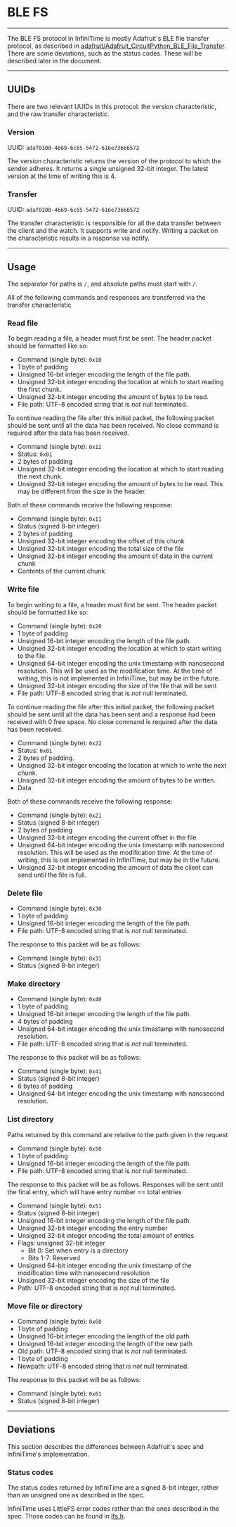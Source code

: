 # BLE FS

---

The BLE FS protocol in InfiniTime is mostly Adafruit's BLE file transfer protocol, as described in [adafruit/Adafruit_CircuitPython_BLE_File_Transfer](https://github.com/adafruit/Adafruit_CircuitPython_BLE_File_Transfer). There are some deviations, such as the status codes. These will be described later in the document.

---

## UUIDs

There are two relevant UUIDs in this protocol: the version characteristic, and the raw transfer characteristic.

### Version

UUID: `adaf0100-4669-6c65-5472-616e73666572`

The version characteristic returns the version of the protocol to which the sender adheres. It returns a single unsigned 32-bit integer. The latest version at the time of writing this is 4.

### Transfer

UUID: `adaf0200-4669-6c65-5472-616e73666572`

The transfer characteristic is responsible for all the data transfer between the client and the watch. It supports write and notify. Writing a packet on the characteristic results in a response via notify.

---

## Usage

The separator for paths is `/`, and absolute paths must start with `/`.

All of the following commands and responses are transferred via the transfer characteristic

### Read file

To begin reading a file, a header must first be sent. The header packet should be formatted like so:

- Command (single byte): `0x10`
- 1 byte of padding
- Unsigned 16-bit integer encoding the length of the file path.
- Unsigned 32-bit integer encoding the location at which to start reading the first chunk.
- Unsigned 32-bit integer encoding the amount of bytes to be read.
- File path: UTF-8 encoded string that is _not_ null terminated.

To continue reading the file after this initial packet, the following packet should be sent until all the data has been received. No close command is required after the data has been received.

- Command (single byte): `0x12`
- Status: `0x01`
- 2 bytes of padding
- Unsigned 32-bit integer encoding the location at which to start reading the next chunk.
- Unsigned 32-bit integer encoding the amount of bytes to be read. This may be different from the size in the header.

Both of these commands receive the following response:

- Command (single byte): `0x11`
- Status (signed 8-bit integer)
- 2 bytes of padding
- Unsigned 32-bit integer encoding the offset of this chunk
- Unsigned 32-bit integer encoding the total size of the file
- Unsigned 32-bit integer encoding the amount of data in the current chunk
- Contents of the current chunk

### Write file

To begin writing to a file, a header must first be sent. The header packet should be formatted like so:

- Command (single byte): `0x20`
- 1 byte of padding
- Unsigned 16-bit integer encoding the length of the file path.
- Unsigned 32-bit integer encoding the location at which to start writing to the file.
- Unsigned 64-bit integer encoding the unix timestamp with nanosecond resolution. This will be used as the modification time. At the time of writing, this is not implemented in InfiniTime, but may be in the future.
- Unsigned 32-bit integer encoding the size of the file that will be sent
- File path: UTF-8 encoded string that is _not_ null terminated.

To continue reading the file after this initial packet, the following packet should be sent until all the data has been sent and a response had been received with 0 free space. No close command is required after the data has been received.

- Command (single byte): `0x22`
- Status: `0x01`
- 2 bytes of padding.
- Unsigned 32-bit integer encoding the location at which to write the next chunk.
- Unsigned 32-bit integer encoding the amount of bytes to be written.
- Data

Both of these commands receive the following response:

- Command (single byte): `0x21`
- Status (signed 8-bit integer)
- 2 bytes of padding
- Unsigned 32-bit integer encoding the current offset in the file
- Unsigned 64-bit integer encoding the unix timestamp with nanosecond resolution. This will be used as the modification time. At the time of writing, this is not implemented in InfiniTime, but may be in the future.
- Unsigned 32-bit integer encoding the amount of data the client can send until the file is full.

### Delete file

- Command (single byte): `0x30`
- 1 byte of padding
- Unsigned 16-bit integer encoding the length of the file path.
- File path: UTF-8 encoded string that is _not_ null terminated.

The response to this packet will be as follows:

- Command (single byte): `0x31`
- Status (signed 8-bit integer)

### Make directory

- Command (single byte): `0x40`
- 1 byte of padding
- Unsigned 16-bit integer encoding the length of the file path.
- 4 bytes of padding
- Unsigned 64-bit integer encoding the unix timestamp with nanosecond resolution.
- File path: UTF-8 encoded string that is _not_ null terminated.

The response to this packet will be as follows:

- Command (single byte): `0x41`
- Status (signed 8-bit integer)
- 6 bytes of padding
- Unsigned 64-bit integer encoding the unix timestamp with nanosecond resolution.

### List directory

Paths returned by this command are relative to the path given in the request

- Command (single byte): `0x50`
- 1 byte of padding
- Unsigned 16-bit integer encoding the length of the file path.
- File path: UTF-8 encoded string that is _not_ null terminated.

The response to this packet will be as follows. Responses will be sent until the final entry, which will have entry number == total entries

- Command (single byte): `0x51`
- Status (signed 8-bit integer)
- Unsigned 16-bit integer encoding the length of the file path.
- Unsigned 32-bit integer encoding the entry number
- Unsigned 32-bit integer encoding the total amount of entries
- Flags: unsigned 32-bit integer
  - Bit 0: Set when entry is a directory
  - Bits 1-7: Reserved
- Unsigned 64-bit integer encoding the unix timestamp of the modification time with nanosecond resolution
- Unsigned 32-bit integer encoding the size of the file
- Path: UTF-8 encoded string that is _not_ null terminated.

### Move file or directory

- Command (single byte): `0x60`
- 1 byte of padding
- Unsigned 16-bit integer encoding the length of the old path
- Unsigned 16-bit integer encoding the length of the new path
- Old path: UTF-8 encoded string that is _not_ null terminated.
- 1 byte of padding
- Newpath: UTF-8 encoded string that is _not_ null terminated.

The response to this packet will be as follows:

- Command (single byte): `0x61`
- Status (signed 8-bit integer)

---

## Deviations

This section describes the differences between Adafruit's spec and InfiniTime's implementation.

### Status codes

The status codes returned by InfiniTime are a signed 8-bit integer, rather than an unsigned one as described in the spec.

InfiniTime uses LittleFS error codes rather than the ones described in the spec. Those codes can be found in [lfs.h](https://github.com/littlefs-project/littlefs/blob/master/lfs.h#L70).


